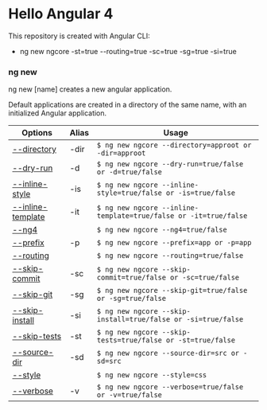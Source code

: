 # Hello Angular 4
This repository is created with Angular CLI:
  - ng new ngcore -st=true --routing=true -sc=true -sg=true -si=true

### ng new
ng new [name] creates a new angular application.

Default applications are created in a directory of the same name, with an initialized Angular application.

| Options | Alias | Usage |
| ------ | ------ | ------ |
| [--directory](https://github.com/angular/angular-cli/wiki/new)| -dir | ```$ ng new ngcore --directory=approot or -dir=approot``` |
| [--dry-run](https://github.com/angular/angular-cli/wiki/new)| -d | ```$ ng new ngcore --dry-run=true/false or -d=true/false``` |
| [--inline-style](https://github.com/angular/angular-cli/wiki/new)| -is | ```$ ng new ngcore --inline-style=true/false or -is=true/false``` |
| [--inline-template](https://github.com/angular/angular-cli/wiki/new)| -it | ```$ ng new ngcore --inline-template=true/false or -it=true/false``` |
| [--ng4](https://github.com/angular/angular-cli/wiki/new)|  | ```$ ng new ngcore --ng4=true/false ``` |
| [--prefix](https://github.com/angular/angular-cli/wiki/new)| -p | ```$ ng new ngcore --prefix=app or -p=app``` |
| [--routing](https://github.com/angular/angular-cli/wiki/new)|  | ```$ ng new ngcore --routing=true/false``` |
| [--skip-commit](https://github.com/angular/angular-cli/wiki/new)| -sc | ```$ ng new ngcore --skip-commit=true/false or -sc=true/false``` |
| [--skip-git](https://github.com/angular/angular-cli/wiki/new)| -sg | ```$ ng new ngcore --skip-git=true/false or -sg=true/false``` |
| [--skip-install](https://github.com/angular/angular-cli/wiki/new)| -si | ```$ ng new ngcore --skip-install=true/false or -si=true/false``` |
| [--skip-tests](https://github.com/angular/angular-cli/wiki/new)| -st | ```$ ng new ngcore --skip-tests=true/false or -st=true/false``` |
| [--source-dir](https://github.com/angular/angular-cli/wiki/new)| -sd | ```$ ng new ngcore --source-dir=src or -sd=src``` |
| [--style](https://github.com/angular/angular-cli/wiki/new)|  | ```$ ng new ngcore --style=css``` |
| [--verbose](https://github.com/angular/angular-cli/wiki/new)| -v | ```$ ng new ngcore --verbose=true/false or -v=true/false``` |
